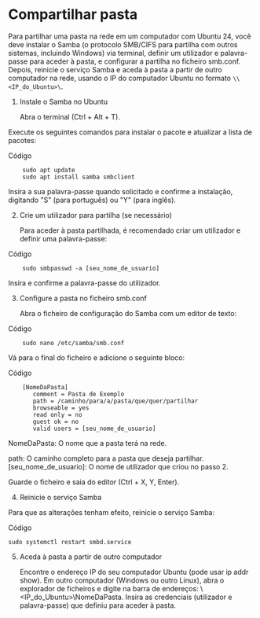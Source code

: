 # Compartilhar pasta
Para partilhar uma pasta na rede em um computador com Ubuntu 24, você deve instalar o Samba (o protocolo SMB/CIFS para partilha com outros sistemas, incluindo Windows) via terminal, definir um utilizador e palavra-passe para aceder à pasta, e configurar a partilha no ficheiro smb.conf. Depois, reinicie o serviço Samba e aceda à pasta a partir de outro computador na rede, usando o IP do computador Ubuntu no formato `\\<IP_do_Ubuntu>\`. 
1. Instale o Samba no Ubuntu

    Abra o terminal (Ctrl + Alt + T). 

Execute os seguintes comandos para instalar o pacote e atualizar a lista de pacotes: 

Código
```
    sudo apt update
    sudo apt install samba smbclient
```
Insira a sua palavra-passe quando solicitado e confirme a instalação, digitando "S" (para português) ou "Y" (para inglês). 

2. Crie um utilizador para partilha (se necessário) 

    Para aceder à pasta partilhada, é recomendado criar um utilizador e definir uma palavra-passe: 

Código
```
    sudo smbpasswd -a [seu_nome_de_usuario]
```
Insira e confirme a palavra-passe do utilizador. 

3. Configure a pasta no ficheiro smb.conf 

    Abra o ficheiro de configuração do Samba com um editor de texto: 

Código
```
    sudo nano /etc/samba/smb.conf
```
Vá para o final do ficheiro e adicione o seguinte bloco: 

Código
```
    [NomeDaPasta]
       comment = Pasta de Exemplo
       path = /caminho/para/a/pasta/que/quer/partilhar
       browseable = yes
       read only = no
       guest ok = no
       valid users = [seu_nome_de_usuario]
```
NomeDaPasta: O nome que a pasta terá na rede. 

path: O caminho completo para a pasta que deseja partilhar. 
[seu_nome_de_usuario]: O nome de utilizador que criou no passo 2. 

Guarde o ficheiro e saia do editor (Ctrl + X, Y, Enter). 

4. Reinicie o serviço Samba 

Para que as alterações tenham efeito, reinicie o serviço Samba: 

Código

    sudo systemctl restart smbd.service

5. Aceda à pasta a partir de outro computador 

    Encontre o endereço IP do seu computador Ubuntu (pode usar ip addr show).
    Em outro computador (Windows ou outro Linux), abra o explorador de ficheiros e digite na barra de endereços: \\<IP_do_Ubuntu>\NomeDaPasta.
    Insira as credenciais (utilizador e palavra-passe) que definiu para aceder à pasta.
